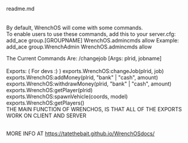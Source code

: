 readme.md
<br>
<br>
<br>
By default, WrenchOS will come with some commands.
<br>
To enable users to use these commands, add this to your server.cfg:
    add_ace group.[GROUPNAME] WrenchOS.admincmds allow
    Example: add_ace group.WrenchAdmin WrenchOS.admincmds allow

The Current Commands Are:
    /changejob [Args: plrid, jobname]
<br>
<br>
Exports: ( For devs :) )
    exports.WrenchOS:changeJob(plrid, job)
    exports.WrenchOS:addMoney(plrid, "bank" | "cash", amount)
    exports.WrenchOS:withdrawMoney(plrid, "bank" | "cash", amount)
    exports.WrenchOS:getPlayer(plrid)
    exports.WrenchOS:spawnVehicle(coords, model)
    exports.WrenchOS:getPlayers()
<br>
THE MAIN FUNCTION OF WRENCHOS, IS THAT ALL OF THE EXPORTS WORK ON CLIENT AND SERVER
<br><br>

MORE INFO AT <a>https://tatethebait.github.io/WrenchOSdocs/</a>
